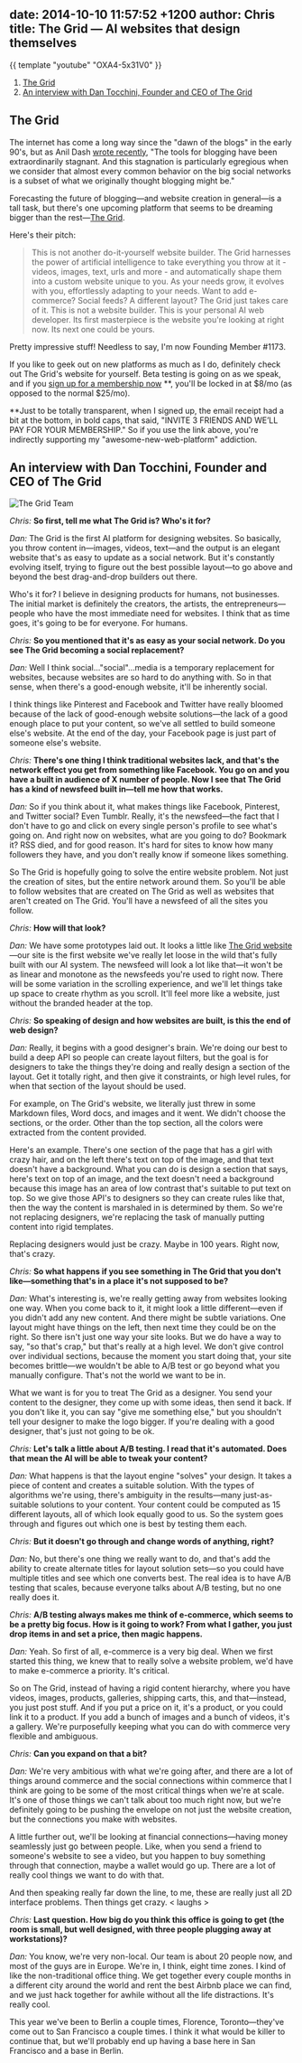 date: 2014-10-10 11:57:52 +1200
author: Chris
title: The Grid — AI websites that design themselves
----

{{ template "youtube" "OXA4-5x31V0" }}

1. [The Grid](#section-1)
2. [An interview with Dan Tocchini, Founder and CEO of The Grid](#section-2)

<h2 id="section-1">The Grid</h2>

<!-- excerpt -->

The internet has come a long way since the "dawn of the blogs" in the early 90's, but as Anil Dash [wrote recently](http://dashes.com/anil/2014/09/15-lessons-from-15-years-of-blogging.html), "The tools for blogging have been extraordinarily stagnant. And this stagnation is particularly egregious when we consider that almost every common behavior on the big social networks is a subset of what we originally thought blogging might be." 

Forecasting the future of blogging—and website creation in general—is a tall task, but there's one upcoming platform that seems to be dreaming bigger than the rest—[The Grid](https://thegrid.io/).

<!-- /excerpt -->

Here's their pitch:

> This is not another do-it-yourself website builder. The Grid harnesses the power of artificial intelligence to take everything you throw at it - videos, images, text, urls and more - and automatically shape them into a custom website unique to you. As your needs grow, it evolves with you, effortlessly adapting to your needs. Want to add e-commerce? Social feeds? A different layout? The Grid just takes care of it. This is not a website builder. This is your personal AI web developer. Its first masterpiece is the website you're looking at right now. Its next one could be yours.

Pretty impressive stuff! Needless to say, I'm now Founding Member #1173.

If you like to geek out on new platforms as much as I do, definitely check out The Grid's website for yourself. Beta testing is going on as we speak, and if you [sign up for a membership now](https://thegrid.io/#1173) **, you'll be locked in at $8/mo (as opposed to the normal $25/mo).

**Just to be totally transparent, when I signed up, the email receipt had a bit at the bottom, in bold caps, that said, "INVITE 3 FRIENDS AND WE’LL PAY FOR YOUR MEMBERSHIP." So if you use the link above, you're indirectly supporting my "awesome-new-web-platform" addiction.

<h2 id="section-2">An interview with Dan Tocchini, Founder and CEO of The Grid</h2>

![The Grid Team](/media/2014-10-16-the-grid-team.jpg)

*Chris:* **So first, tell me what The Grid is? Who's it for?**

*Dan:* The Grid is the first AI platform for designing websites. So basically, you throw content in—images, videos, text—and the output is an elegant website that's as easy to update as a social network. But it's constantly evolving itself, trying to figure out the best possible layout—to go above and beyond the best drag-and-drop builders out there.

Who's it for? I believe in designing products for humans, not businesses. The initial market is definitely the creators, the artists, the entrepreneurs—people who have the most immediate need for websites. I think that as time goes, it's going to be for everyone. For humans. 

*Chris:* **So you mentioned that it's as easy as your social network. Do you see The Grid becoming a social replacement?**

*Dan:* Well I think social..."social"...media is a temporary replacement for websites, because websites are so hard to do anything with. So in that sense, when there's a good-enough website, it'll be inherently social. 

I think things like Pinterest and Facebook and Twitter have really bloomed because of the lack of good-enough website solutions—the lack of a good enough place to put your content, so we've all settled to build someone else's website. At the end of the day, your Facebook page is just part of someone else's website.

*Chris:* **There's one thing I think traditional websites lack, and that's the network effect you get from something like Facebook. You go on and you have a built in audience of X number of people. Now I see that The Grid has a kind of newsfeed built in—tell me how that works.**

*Dan:* So if you think about it, what makes things like Facebook, Pinterest, and Twitter social? Even Tumblr. Really, it's the newsfeed—the fact that I don't have to go and click on every single person's profile to see what's going on. And right now on websites, what are you going to do? Bookmark it? RSS died, and for good reason. It's hard for sites to know how many followers they have, and you don't really know if someone likes something.

So The Grid is hopefully going to solve the entire website problem. Not just the creation of sites, but the entire network around them. So you'll be able to follow websites that are created on The Grid as well as websites that aren't created on The Grid. You'll have a newsfeed of all the sites you follow.

*Chris:* **How will that look?**

*Dan:* We have some prototypes laid out. It looks a little like [The Grid website](https://thegrid.io/)—our site is the first website we've really let loose in the wild that's fully built with our AI system. The newsfeed will look a lot like that—it won't be as linear and monotone as the newsfeeds you're used to right now. There will be some variation in the scrolling experience, and we'll let things take up space to create rhythm as you scroll. It'll feel more like a website, just without the branded header at the top. 

*Chris:* **So speaking of design and how websites are built, is this the end of web design?**

*Dan:* <Laughter> Really, it begins with a good designer's brain. We're doing our best to build a deep API so people can create layout filters, but the goal is for designers to take the things they're doing and really design a section of the layout. Get it totally right, and then give it constraints, or high level rules, for when that section of the layout should be used. 

For example, on The Grid's website, we literally just threw in some Markdown files, Word docs, and images and it went. We didn't choose the sections, or the order. Other than the top section, all the colors were extracted from the content provided. 

Here's an example. There's one section of the page that has a girl with crazy hair, and on the left there's text on top of the image, and that text doesn't have a background. What you can do is design a section that says, here's text on top of an image, and the text doesn't need a background because this image has an area of low contrast that's suitable to put text on top. So we give those API's to designers so they can create rules like that, then the way the content is marshaled in is determined by them. So we're not replacing designers, we're replacing the task of manually putting content into rigid templates.

Replacing designers would just be crazy. Maybe in 100 years. Right now, that's crazy.

*Chris:* **So what happens if you see something in The Grid that you don't like—something that's in a place it's not supposed to be?**

*Dan:* What's interesting is, we're really getting away from websites looking one way. When you come back to it, it might look a little different—even if you didn't add any new content. And there might be subtle variations. One layout might have things on the left, then next time they could be on the right. So there isn't just one way your site looks. But we do have a way to say, "so that's crap," but that's really at a high level.  We don't give control over individual sections, because the moment you start doing that, your site becomes brittle—we wouldn't be able to A/B test or go beyond what you manually configure. That's not the world we want to be in. 

What we want is for you to treat The Grid as a designer. You send your content to the designer, they come up with some ideas, then send it back. If you don't like it, you can say "give me something else," but you shouldn't tell your designer to make the logo bigger. If you're dealing with a good designer, that's just not going to be ok. 

*Chris:* **Let's talk a little about A/B testing.  I read that it's automated. Does that mean the AI will be able to tweak your content?**

*Dan:* What happens is that the layout engine "solves" your design. It takes a piece of content and creates a suitable solution. With the types of algorithms we're using, there's ambiguity in the results—many just-as-suitable solutions to your content. Your content could be computed as 15 different layouts, all of which look equally good to us. So the system goes through and figures out which one is best by testing them each. 

*Chris:* **But it doesn't go through and change words of anything, right?**

*Dan:* No, but there's one thing we really want to do, and that's add the ability to create alternate titles for layout solution sets—so you could have multiple titles and see which one converts best. The real idea is to have A/B testing that scales, because everyone talks about A/B testing, but no one really does it.

*Chris:* **A/B testing always makes me think of e-commerce, which seems to be a pretty big focus. How is it going to work? From what I gather, you just drop items in and set a price, then magic happens.**

*Dan:* Yeah. So first of all, e-commerce is a very big deal. When we first started this thing, we knew that to really solve a website problem, we'd have to make e-commerce a priority. It's critical. 

So on The Grid, instead of having a rigid content hierarchy, where you have videos, images, products, galleries, shipping carts, this, and that—instead, you just post stuff. And if you put a price on it, it's a product, or you could link it to a product. If you add a bunch of images and a bunch of videos, it's a gallery. We're purposefully keeping what you can do with commerce very flexible and ambiguous.

*Chris:* **Can you expand on that a bit?**

*Dan:* We're very ambitious with what we're going after, and there are a lot of things around commerce and the social connections within commerce that I think are going to be some of the most critical things when we're at scale. It's one of those things we can't talk about too much right now, but we're definitely going to be pushing the envelope on not just the website creation, but the connections you make with websites. 

A little further out, we'll be looking at financial connections—having money seamlessly just go between people. Like, when you send a friend to someone's website to see a video, but you happen to buy something through that connection, maybe a wallet would go up. There are a lot of really cool things we want to do with that.

And then speaking really far down the line, to me, these are really just all 2D interface problems. Then things get crazy. < laughs >

*Chris:* **Last question. How big do you think this office is going to get (the room is small, but well designed, with three people plugging away at workstations)?**

*Dan:* You know, we're very non-local. Our team is about 20 people now, and most of the guys are in Europe. We're in, I think, eight time zones. I kind of like the non-traditional office thing. We get together every couple months in a different city around the world and rent the best Airbnb place we can find, and we just hack together for awhile without all the life distractions. It's really cool. 

This year we've been to Berlin a couple times, Florence, Toronto—they've come out to San Francisco a couple times.  I think it what would be killer to continue that, but we'll probably end up having a base here in San Francisco and a base in Berlin.
